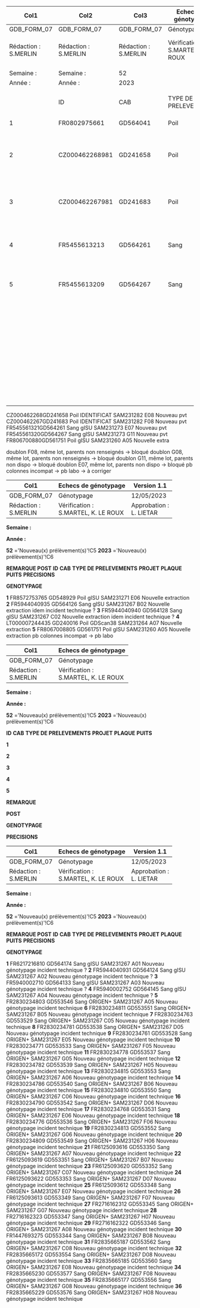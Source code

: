 |Col1|Col2|Col3|Echecs de génotypage|Col5|Col6|Col7|Version 1.1|Col9|
|---|---|---|---|---|---|---|---|---|
|GDB_FORM_07|GDB_FORM_07|GDB_FORM_07|Génotypage|Génotypage|Génotypage|Génotypage|12/05/2023|12/05/2023|
|Rédaction :<br>S.MERLIN|Rédaction :<br>S.MERLIN|Rédaction :<br>S.MERLIN|Vérification :<br>S.MARTEL, K. LE ROUX|Vérification :<br>S.MARTEL, K. LE ROUX|Vérification :<br>S.MARTEL, K. LE ROUX|Vérification :<br>S.MARTEL, K. LE ROUX|Approbation :<br>L. LIETAR|Approbation :<br>L. LIETAR|
||||||||||
|Semaine :|Semaine :|52|||||||
|Année :|Année :|2023|||||||
||||||||||
||ID|CAB|TYPE DE PRELEVEMENTS|PROJET|PLAQUE|PUITS|REMARQUE<br>POST<br>GENOTYPAGE|PRECISIONS|
|1|FR0802975661|GD564041|Poil|gISU|SAM231280|B04|Nouveau pvt|poils sales, MT|
|2|CZ000462268981|GD241658|Poil|IDENTIFICATION GENETIQUE|SAM231282|E08|Nouveau pvt|doublon F08, même lot, parents non renseignés -> bloqué|
|3|CZ000462267981|GD241683|Poil|IDENTIFICATION GENETIQUE|SAM231282|F08|Nouveau pvt|doublon G08, même lot, parents non renseignés -> bloqué|
|4|FR5455613213|GD564261|Sang|gISU|SAM231273|E07|Nouveau pvt|doublon G11, même lot, parents non dispo -> bloqué|
|5|FR5455613209|GD564267|Sang|gISU|SAM231273|G11|Nouveau pvt|doublon E07, même lot, parents non dispo -> bloqué|
||||||||||
||||||||||
||||||||||
||||||||||
||||||||||
||||||||||
||||||||||
||||||||||
||||||||||
||||||||||
||||||||||
||||||||||
||||||||||
||||||||||
||||||||||
||||||||||
||||||||||
||||||||||
||||||||||
||||||||||
||||||||||
||||||||||
||||||||||
||||||||||
||||||||||
||||||||||
||||||||||
||||||||||
||||||||||
||||||||||
||||||||||
||||||||||
||||||||||
||||||||||
||||||||||
||||||||||
||||||||||
||||||||||
||||||||||
||||||||||
||||||||||
|||||||||1/1|

CZ000462268GD241658 Poil IDENTIFICAT SAM231282 E08 Nouveau pvt
CZ000462267GD241683 Poil IDENTIFICAT SAM231282 F08 Nouveau pvt
FR545561321GD564261 Sang gISU SAM231273 E07 Nouveau pvt
FR545561320GD564267 Sang gISU SAM231273 G11 Nouveau pvt
FR806700880GD561751 Poil gISU SAM231260 A05 Nouvelle extra

doublon F08, même lot, parents non renseignés -> bloqué
doublon G08, même lot, parents non renseignés -> bloqué
doublon G11, même lot, parents non dispo -> bloqué
doublon E07, même lot, parents non dispo -> bloqué
pb colonnes incompat -> pb labo -> à corriger

|Col1|Echecs de génotypage|Version 1.1|
|---|---|---|
|GDB_FORM_07|Génotypage|12/05/2023|
|Rédaction :<br>S.MERLIN|Vérification :<br>S.MARTEL, K. LE ROUX|Approbation :<br>L. LIETAR|


**Semaine :**

**Année :**


**52** ='Nouveau(x) prélèvement(s)'!C5
**2023** ='Nouveau(x) prélèvement(s)'!C6


**REMARQUE POST**
**ID** **CAB** **TYPE DE PRELEVEMENTS** **PROJET** **PLAQUE** **PUITS** **PRECISIONS**

**GENOTYPAGE**


**1** FR8572753765 GD548929 Poil gISU SAM231271 E06 Nouvelle extraction
**2** FR5944040935 GD564126 Sang gISU SAM231267 B02 Nouvelle extraction idem incident technique ?
**3** FR5944040940 GD564128 Sang gISU SAM231267 C02 Nouvelle extraction idem incident technique ?
**4** LT000007244435 GD240016 Poil GDScan38 SAM231264 A07 Nouvelle extraction
**5** FR8067008805 GD561751 Poil gISU SAM231260 A05 Nouvelle extraction pb colonnes incompat -> pb labo

|Col1|Echecs de génotypage|
|---|---|
|GDB_FORM_07|Génotypage|
|Rédaction :<br>S.MERLIN|Vérification :<br>S.MARTEL, K. LE ROUX|


**Semaine :**

**Année :**


**52** ='Nouveau(x) prélèvement(s)'!C5
**2023** ='Nouveau(x) prélèvement(s)'!C6


**ID** **CAB** **TYPE DE PRELEVEMENTS** **PROJET** **PLAQUE** **PUITS**


**1**

**2**

**3**

**4**

**5**

**REMARQUE**


**POST**

**GENOTYPAGE**


**PRECISIONS**

|Col1|Echecs de génotypage|Version 1.1|
|---|---|---|
|GDB_FORM_07|Génotypage|12/05/2023|
|Rédaction :<br>S.MERLIN|Vérification :<br>S.MARTEL, K. LE ROUX|Approbation :<br>L. LIETAR|


**Semaine :**

**Année :**


**52** ='Nouveau(x) prélèvement(s)'!C5
**2023** ='Nouveau(x) prélèvement(s)'!C6


**REMARQUE POST**
**ID** **CAB** **TYPE DE PRELEVEMENTS** **PROJET** **PLAQUE** **PUITS** **PRECISIONS**

**GENOTYPAGE**


**1** FR6217216810 GD564174 Sang gISU SAM231267 A01 Nouveau génotypage incident technique ?
**2** FR5944040931 GD564124 Sang gISU SAM231267 A02 Nouveau génotypage incident technique ?
**3** FR5940002710 GD564133 Sang gISU SAM231267 A03 Nouveau génotypage incident technique ?
**4** FR5940002752 GD564145 Sang gISU SAM231267 A04 Nouveau génotypage incident technique ?
**5** FR2830234803 GD553546 Sang ORIGEN+ SAM231267 A05 Nouveau génotypage incident technique
**6** FR2830234811 GD553551 Sang ORIGEN+ SAM231267 B05 Nouveau génotypage incident technique
**7** FR2830234763 GD553529 Sang ORIGEN+ SAM231267 C05 Nouveau génotypage incident technique
**8** FR2830234781 GD553538 Sang ORIGEN+ SAM231267 D05 Nouveau génotypage incident technique
**9** FR2830234761 GD553528 Sang ORIGEN+ SAM231267 E05 Nouveau génotypage incident technique
**10** FR2830234771 GD553533 Sang ORIGEN+ SAM231267 F05 Nouveau génotypage incident technique
**11** FR2830234778 GD553537 Sang ORIGEN+ SAM231267 G05 Nouveau génotypage incident technique
**12** FR2830234782 GD553539 Sang ORIGEN+ SAM231267 H05 Nouveau génotypage incident technique
**13** FR2830234815 GD553553 Sang ORIGEN+ SAM231267 A06 Nouveau génotypage incident technique
**14** FR2830234786 GD553540 Sang ORIGEN+ SAM231267 B06 Nouveau génotypage incident technique
**15** FR2830234810 GD553550 Sang ORIGEN+ SAM231267 C06 Nouveau génotypage incident technique
**16** FR2830234790 GD553542 Sang ORIGEN+ SAM231267 D06 Nouveau génotypage incident technique
**17** FR2830234768 GD553531 Sang ORIGEN+ SAM231267 E06 Nouveau génotypage incident technique
**18** FR2830234776 GD553536 Sang ORIGEN+ SAM231267 F06 Nouveau génotypage incident technique
**19** FR2830234813 GD553552 Sang ORIGEN+ SAM231267 G06 Nouveau génotypage incident technique
**20** FR2830234809 GD553549 Sang ORIGEN+ SAM231267 H06 Nouveau génotypage incident technique
**21** FR6125093616 GD553350 Sang ORIGEN+ SAM231267 A07 Nouveau génotypage incident technique
**22** FR6125093619 GD553351 Sang ORIGEN+ SAM231267 B07 Nouveau génotypage incident technique
**23** FR6125093620 GD553352 Sang ORIGEN+ SAM231267 C07 Nouveau génotypage incident technique
**24** FR6125093622 GD553353 Sang ORIGEN+ SAM231267 D07 Nouveau génotypage incident technique
**25** FR6125093612 GD553348 Sang ORIGEN+ SAM231267 E07 Nouveau génotypage incident technique
**26** FR6125093613 GD553349 Sang ORIGEN+ SAM231267 F07 Nouveau génotypage incident technique
**27** FR2716162312 GD553345 Sang ORIGEN+ SAM231267 G07 Nouveau génotypage incident technique
**28** FR2716162323 GD553347 Sang ORIGEN+ SAM231267 H07 Nouveau génotypage incident technique
**29** FR2716162322 GD553346 Sang ORIGEN+ SAM231267 A08 Nouveau génotypage incident technique
**30** FR1447693275 GD553344 Sang ORIGEN+ SAM231267 B08 Nouveau génotypage incident technique
**31** FR2835665187 GD553562 Sang ORIGEN+ SAM231267 C08 Nouveau génotypage incident technique
**32** FR2835665172 GD553554 Sang ORIGEN+ SAM231267 D08 Nouveau génotypage incident technique
**33** FR2835665185 GD553560 Sang ORIGEN+ SAM231267 E08 Nouveau génotypage incident technique
**34** FR2835665230 GD553577 Sang ORIGEN+ SAM231267 F08 Nouveau génotypage incident technique
**35** FR2835665177 GD553556 Sang ORIGEN+ SAM231267 G08 Nouveau génotypage incident technique
**36** FR2835665229 GD553576 Sang ORIGEN+ SAM231267 H08 Nouveau génotypage incident technique

